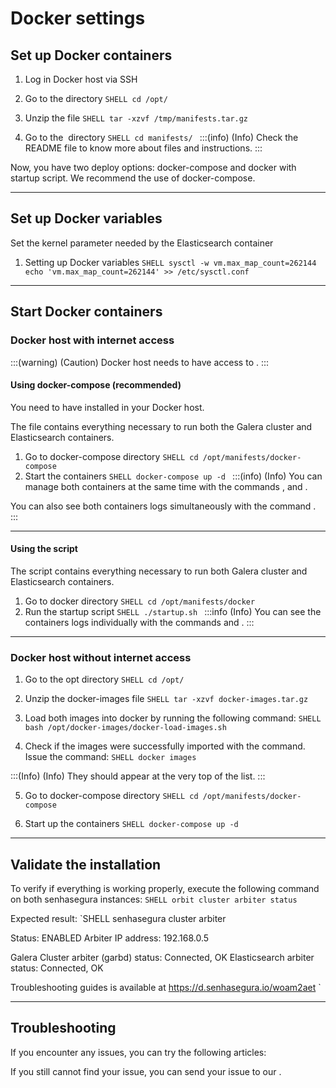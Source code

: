 # Docker settings 

## Set up Docker containers

1. Log in Docker host via SSH
2. Go to the  directory
`SHELL
cd /opt/
`

3. Unzip the  file
`SHELL
tar -xzvf /tmp/manifests.tar.gz
`

4. Go to the  directory
`SHELL
cd manifests/
`
:::(info) (Info)
Check the README file to know more about files and instructions.
:::

Now, you have two deploy options: docker-compose and docker with startup script. We  recommend the use of docker-compose.

---
## Set up Docker variables

Set the kernel parameter needed by the Elasticsearch container

1. Setting up Docker variables
`SHELL
sysctl -w vm.max_map_count=262144
echo 'vm.max_map_count=262144' >> /etc/sysctl.conf
`
---
## Start Docker containers

### Docker host with internet access

:::(warning) (Caution)
Docker host needs to have access to .
:::

#### Using docker-compose (recommended)

You need to have  installed in your Docker host.

The  file contains everything necessary to run both the Galera cluster and Elasticsearch containers.

1. Go to docker-compose directory
`SHELL
cd /opt/manifests/docker-compose
`
2. Start the containers
`SHELL
docker-compose up -d
`
:::(info) (Info)
You can manage both containers at the same time with the commands ,  and .

You can also see both containers logs simultaneously with the command .
:::

---

#### Using the script

The  script contains everything necessary to run both Galera cluster and Elasticsearch containers.

1. Go to docker directory
`SHELL
cd /opt/manifests/docker
`
2. Run the startup script
`SHELL
./startup.sh
`
:::info (Info)
You can see the containers logs individually with the commands  and .
:::

---

### Docker host without internet access



1. Go to the opt directory
`SHELL
cd /opt/
`

2. Unzip the docker-images file
`SHELL
tar -xzvf docker-images.tar.gz
`

3. Load both images into docker by running the following command:
`SHELL
bash /opt/docker-images/docker-load-images.sh
`

4. Check if the images were successfully imported with the command. Issue the command:
`SHELL
docker images
`

:::(Info) (Info)
They should appear at the very top of the list.
:::

5. Go to docker-compose directory
`SHELL
cd /opt/manifests/docker-compose
`

6. Start up the containers
`SHELL
docker-compose up -d
`
---
## Validate the installation

To verify if everything is working properly, execute the following command on both senhasegura instances:
`SHELL
orbit cluster arbiter status
`

Expected result:
`SHELL
senhasegura cluster arbiter

Status: ENABLED
Arbiter IP address: 192.168.0.5

Galera Cluster arbiter (garbd) status: Connected, OK
Elasticsearch arbiter status: Connected, OK

Troubleshooting guides is available at https://d.senhasegura.io/woam2aet
`

---

## Troubleshooting

If you encounter any issues, you can try the following articles:



If you still cannot find your issue, you can send your issue to our .